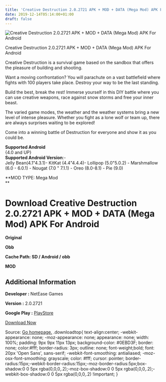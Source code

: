 ```yaml
---
title: 'Creative Destruction 2.0.2721 APK + MOD + DATA (Mega Mod) APK For Android'
date: 2019-12-14T05:14:00+01:00
draft: false
---
```


![Creative Destruction 2.0.2721 APK + MOD + DATA (Mega Mod) APK For Android](https://i0.wp.com/apkhome.net/wp-content/uploads/2019/11/Creative-Destruction-2.0.2721-APK-MOD-DATA-Mega-Mod.png "Creative Destruction 2.0.2721 APK + MOD + DATA (Mega Mod) APK For Android")

  

Creative Destruction 2.0.2721 APK + MOD + DATA (Mega Mod) APK For Android

Creative Destruction is a survival game based on the sandbox that offers the pleasure of building and shooting.

Want a moving confrontation? You will parachute on a vast battlefield where fights with 100 players take place. Destroy your way to be the last standing.

Build the best, break the rest! Immerse yourself in this DIY battle where you can use creative weapons, race against snow storms and free your inner beast.

The varied game modes, the weather and the weather systems bring a new level of intense pleasure. Whether you fight as a lone wolf or team up, there are always surprises waiting to be explored!

Come into a winning battle of Destruction for everyone and show it as you could be.

**Supported Android**  
{4.0 and UP}  
**Supported Android Version**:-  
Jelly Bean(4.1"4.3.1)- KitKat (4.4"4.4.4)- Lollipop (5.0"5.0.2) - Marshmallow (6.0 - 6.0.1) - Nougat (7.0 " 7.1.1) - Oreo (8.0-8.1) - Pie (9.0)

**MOD TYPE: Mega Mod  
**

Download Creative Destruction 2.0.2721 APK + MOD + DATA (Mega Mod) APK For Android
==================================================================================

**Original**

**Obb**

**Cache Path: SD / Android / obb**

**MOD**

Additional Information
----------------------

**Developer :** NetEase Games

**Version :** 2.0.2721

**Google Play :** [PlayStore](https://play.google.com/store/apps/details?id=com.titan.cd.gb)

  

[Download Now](https://store4app.co/post/creative-destruction-2-0-2721-apk-mod-data-mega-mod-apk-for-android_1574796325)

  
Source: [Go homepage.](https://store4app.co/post/creative-destruction-2-0-2721-apk-mod-data-mega-mod-apk-for-android_1574796325) .downloadtop{ text-align:center; -webkit-appearance: none; -moz-appearance: none; appearance: none; width: 100%; padding: 9px 9px 11px 13px; background-color: #0EBD3F; border: none; color:#fff; border-radius: 3px; outline: none; font-weight;bold; font: 20px 'Open Sans', sans-serif; -webkit-font-smoothing: antialiased; -moz-osx-font-smoothing: grayscale; color: #fff; cursor: pointer; border-radius:15px;-webkit-border-radius:15px;-moz-border-radius:5px;box-shadow:0 0 5px rgba(0,0,0,.2);-moz-box-shadow:0 0 5px rgba(0,0,0,.2);-webkit-box-shadow:0 0 5px rgba(0,0,0,.2) !important; }